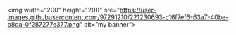 <p align=”center”>

<img width=”200" height=”200" src=”https://user-images.githubusercontent.com/97291210/221230693-c16f7ef6-63a7-40be-b8da-0f287277e377.png" alt=”my banner”>

</p>
